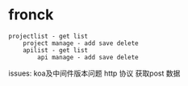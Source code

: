 # fronck

    projectlist - get list
        project manage - add save delete
        apilist - get list
            api manage - add save delete
    


issues:
    koa及中间件版本问题
    http 协议 获取post 数据

